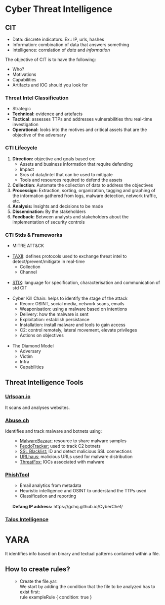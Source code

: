 <h1>Cyber Threat Intelligence</h1>

<h2>CIT</h2>

<ul>
<li>Data: discrete indicators. Ex.: IP, urls, hashes</li>
<li>Information: combination of data that answers something</li>
<li>Intelligence: correlation of <i>data</i> and <i>information</i></li>
</ul>

The objective of CIT is to have the following:

<ul>
<li>Who?</li>
<li>Motivations</li>
<li>Capabilities</li>
<li>Artifacts and IOC should you look for</li>
</ul>

<h3>Threat Intel Classification</h3>

<ul>
<li>Strategic</li>
<li><b>Technical:</b> evidence and artefacts</li>
<li><b>Tactical:</b> assesses TTPs and addresses vulnerabilities thru real-time investigation</li>
<li><b>Operational:</b> looks into the motives and critical assets that are the objective of the adversary</li>
</ul>

<h3>CTI Lifecycle</h3>

<ol>
<li><b>Direction:</b> objective and goals based on:
<ul>
<li>Assets and business information that require defending</li>
<li>Impact</li>
<li>Srcs of data/intel that can be used to mitigate</li>
<li>Tools and resources required to defend the assets</li>
</ul>


<li><b>Collection:</b> Automate the collection of data to address the objectives</li>

<li><b>Processign:</b> Extraction, sorting, organization, tagging and graphing of the information gathered from logs, malware detection, network traffic, etc.</li>


<li><b>Analysis:</b> Insights and decisions to be made</li>


<li><b>Dissemination:</b> By the stakeholders</li>


<li><b>Feedback:</b> Between analysts and stakeholders about the implementation of security controls</li>
</ol>


<h3>CTI Stds & Frameworks</h3>

<ul>
<li>MITRE ATT&CK</li>
<br>
<li><a href="https://oasis-open.github.io/cti-documentation/taxii/intro">TAXII</a>: defines protocols used to exchange threat intel to detect/prevent/mitigate in real-time
<ul>
<li>Collection</li>
<li>Channel</li>
</ul>
</li>
<br>
<li><a href="https://oasis-open.github.io/cti-documentation/stix/intro">STIX</a>: language for specification, characterisation and communication of std CIT</li>
<br>
<li>Cyber Kill Chain: helps to identify the stage of the attack
<ul>
<li>Recon: OSINT, social media, network scans, emails</li>
<li>Weaponisation: using a malware based on intentions</li>
<li>Delivery: how the malware is sent</li>
<li>Exploitation: establish persistance</li>
<li>Installation: install malware and tools to gain access</li>
<li>C2: control remotely, lateral movement, elevate privileges</li>
<li>Actions on objectives</li>
</ul>
</li>
<br>
<li>The Diamond Model
<ul>
<li>Adversary</li>
<li>Victim</li>
<li>Infra</li>
<li>Capabilities</li>
</ul>
</li>
</ul>

<h2>Threat Intelligence Tools</h2>


<h3><a href="https://urlscan.io/">Urlscan.io</a></h3>
It scans and analyses websites.

<h3><a href="https://abuse.ch/">Abuse.ch</a></h3>
Identifies and track malware and botnets using:<br>
<ul>
<ul>
<li><a href="https://bazaar.abuse.ch/">MalwareBazaar:</a> resource to share malware samples</li>
<li><a href="https://feodotracker.abuse.ch/">FeodoTracker:</a> used to track C2 botnets</li>
<li><a href="https://sslbl.abuse.ch/">SSL Blacklist:</a> ID and detect malicious SSL connections</li>
<li><a href="https://urlhaus.abuse.ch/">URLhaus:</a> malicious URLs used for malware distribution</li>
<li><a href="https://threatfox.abuse.ch/">ThreatFox:</a> IOCs associated with malware</li>
</ul>
</ul>

<h3><a href="https://www.phishtool.com/">PhishTool</a></h3>
<ul>
<ul>
<li>Email analytics from metadata</li>
<li>Heuristic intelligence and OSINT to understand the TTPs used</li>
<li>Classification and reporting</li>
</ul>
<br>
<b>Defang IP address:</b> https://gchq.github.io/CyberChef/
</ul>

<h3><a href="https://talosintelligence.com/">Talos Intelligence</a></h3>


<h1>YARA</h1>
It identifies info based on binary and textual patterns contained within a file.

<h2>How to create rules?</h2>
<ul>
<ul>
<li>Create the file.yar: </li>
We start by adding the condition that the file to be analyzed has to exist first:<br>
    rule exampleRule {
          condition: true
    }
</ul>
</ul>





